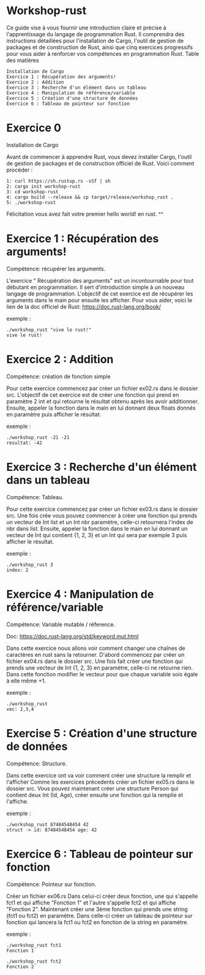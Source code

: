 # Workshop-rust

Ce guide vise à vous fournir une introduction claire et précise à l'apprentissage du langage de programmation Rust. Il comprendra des instructions détaillées pour l'installation de Cargo, l'outil de gestion de packages et de construction de Rust, ainsi que cinq exercices progressifs pour vous aider à renforcer vos compétences en programmation Rust.
Table des matières

    Installation de Cargo
    Exercice 1 : Récupération des arguments!
    Exercice 2 : Addition
    Exercice 3 : Recherche d'un élément dans un tableau
    Exercice 4 : Manipulation de référence/variable
    Exercice 5 : Création d'une structure de données
    Exercice 6 : Tableau de pointeur sur fonction

# Exercice 0

Installation de Cargo

Avant de commencer à apprendre Rust, vous devez installer Cargo, l'outil de gestion de packages et de construction officiel de Rust. Voici comment procéder :

    1: curl https://sh.rustup.rs -sSf | sh
    2: cargo init workshop-rust
    3: cd workshop-rust
    4: cargo build --release && cp target/release/workshop_rust .
    5: ./workshop-rust

Félicitation vous avez fait votre premier hello world! en rust. ^^

# Exercice 1 : Récupération des arguments!

Compétence: récupérer les arguments.

L'exercice " Récupération des arguments" est un incontournable pour tout débutant en programmation. Il sert d'introduction simple à un nouveau langage de programmation.
L'objectif de cet exercice est de récupérer les arguments dans le main pour ensuite les afficher.
Pour vous aider, voici le lien de la doc officiel de Rust:
https://doc.rust-lang.org/book/

exemple :

    ./workshop_rust "vive le rust!"
    vive le rust!

# Exercice 2 : Addition

Compétence: création de fonction simple

Pour cette exercice commencez par créer un fichier ex02.rs dans le dossier src.
L'objectif de cet exercice est de créer une fonction qui prend en paramètre 2 int et qui retourne le résultat obtenu après les avoir additionner.
Ensuite, appeler la fonction dans le main en lui donnant deux floats donnés en paramètre puis afficher le résultat.

exemple :

    ./workshop_rust -21 -21
    resultat: -42

# Exercice 3 : Recherche d'un élément dans un tableau

Compétence: Tableau.

Pour cette exercice commencez par créer un fichier ex03.rs dans le dossier src.
Une fois crée vous pouvez commencer à créer une fonction qui prends un vecteur de Int list et un Int nbr paramètre, celle-ci retournera l'index de nbr dans list.
Ensuite, appeler la fonction dans le main en lui donnant un vecteur de Int qui contient {1, 2, 3} et un Int qui sera par exemple 3 puis afficher le résultat.

exemple :

    ./workshop_rust 3
    index: 2

# Exercice 4 : Manipulation de référence/variable

Compétence: Variable mutable / réference.

Doc: https://doc.rust-lang.org/std/keyword.mut.html

Dans cette exercice nous allons voir comment changer une chaînes de caractères en rust sans la retourner.
D'abord commencez par créer un fichier ex04.rs dans le dossier src.
Une fois fait créer une fonction qui prends une vecteur de Int {1, 2, 3} en paramètre, celle-ci ne retourne rien.
Dans cette fonction modifier le vecteur pour que chaque variable sois égale à elle même +1.

exemple :

    ./workshop_rust
    vec: 2,3,4

# Exercise 5 : Création d'une structure de données

Compétence: Structure.

Dans cette exercice ont va voir comment créer une structure la remplir et l'afficher
Comme les exercices précedents créer un fichier ex05.rs dans le dossier src.
Vous pouvez maintenant créer une structure Person qui contient deux Int (Id, Age), créer ensuite une fonction qui la remplie et l'affiche.

exemple :

    ./workshop_rust 87484548454 42
    struct -> id: 87484548454 age: 42
    
# Exercice 6 : Tableau de pointeur sur fonction

Compétence: Pointeur sur fonction.

Créer un fichier ex06.rs
Dans celui-ci créer deux fonction, une qui s'appelle fct1 et qui affiche "Fonction 1" et l'autre s'appelle fct2 et qui affiche "Fonction 2".
Maintenant créer une 3ème fonction qui prends une string (fct1 ou fct2) en paramètre.
Dans celle-ci créer un tableau de pointeur sur fonction qui lancera la fct1 ou fct2 en fonction de la string en paramètre.

exemple :

    ./workshop_rust fct1
    Fonction 1
    
    ./workshop_rust fct2
    Fonction 2
